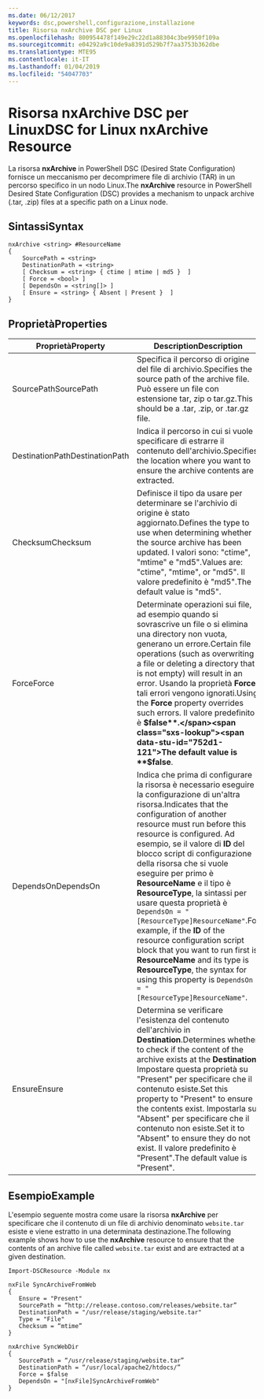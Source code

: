 ```yaml
---
ms.date: 06/12/2017
keywords: dsc,powershell,configurazione,installazione
title: Risorsa nxArchive DSC per Linux
ms.openlocfilehash: 800954478f149e29c22d1a88304c3be9950f109a
ms.sourcegitcommit: e04292a9c10de9a8391d529b7f7aa3753b362dbe
ms.translationtype: MTE95
ms.contentlocale: it-IT
ms.lasthandoff: 01/04/2019
ms.locfileid: "54047703"
---
```

# <a name="dsc-for-linux-nxarchive-resource"></a><span data-ttu-id="752d1-103">Risorsa nxArchive DSC per Linux</span><span class="sxs-lookup"><span data-stu-id="752d1-103">DSC for Linux nxArchive Resource</span></span>

<span data-ttu-id="752d1-104">La risorsa **nxArchive** in PowerShell DSC (Desired State Configuration) fornisce un meccanismo per decomprimere file di archivio (TAR) in un percorso specifico in un nodo Linux.</span><span class="sxs-lookup"><span data-stu-id="752d1-104">The **nxArchive** resource in PowerShell Desired State Configuration (DSC) provides a mechanism to unpack archive (.tar, .zip) files at a specific path on a Linux node.</span></span>

## <a name="syntax"></a><span data-ttu-id="752d1-105">Sintassi</span><span class="sxs-lookup"><span data-stu-id="752d1-105">Syntax</span></span>

```
nxArchive <string> #ResourceName
{
    SourcePath = <string>
    DestinationPath = <string>
    [ Checksum = <string> { ctime | mtime | md5 }  ]
    [ Force = <bool> ]
    [ DependsOn = <string[]> ]
    [ Ensure = <string> { Absent | Present }  ]
}
```

## <a name="properties"></a><span data-ttu-id="752d1-106">Proprietà</span><span class="sxs-lookup"><span data-stu-id="752d1-106">Properties</span></span>

|  <span data-ttu-id="752d1-107">Proprietà</span><span class="sxs-lookup"><span data-stu-id="752d1-107">Property</span></span> |  <span data-ttu-id="752d1-108">Description</span><span class="sxs-lookup"><span data-stu-id="752d1-108">Description</span></span> |
|---|---|
| <span data-ttu-id="752d1-109">SourcePath</span><span class="sxs-lookup"><span data-stu-id="752d1-109">SourcePath</span></span>| <span data-ttu-id="752d1-110">Specifica il percorso di origine del file di archivio.</span><span class="sxs-lookup"><span data-stu-id="752d1-110">Specifies the source path of the archive file.</span></span> <span data-ttu-id="752d1-111">Può essere un file con estensione tar, zip o tar.gz.</span><span class="sxs-lookup"><span data-stu-id="752d1-111">This should be a .tar, .zip, or .tar.gz file.</span></span> |
| <span data-ttu-id="752d1-112">DestinationPath</span><span class="sxs-lookup"><span data-stu-id="752d1-112">DestinationPath</span></span>| <span data-ttu-id="752d1-113">Indica il percorso in cui si vuole specificare di estrarre il contenuto dell'archivio.</span><span class="sxs-lookup"><span data-stu-id="752d1-113">Specifies the location where you want to ensure the archive contents are extracted.</span></span>|
| <span data-ttu-id="752d1-114">Checksum</span><span class="sxs-lookup"><span data-stu-id="752d1-114">Checksum</span></span>| <span data-ttu-id="752d1-115">Definisce il tipo da usare per determinare se l'archivio di origine è stato aggiornato.</span><span class="sxs-lookup"><span data-stu-id="752d1-115">Defines the type to use when determining whether the source archive has been updated.</span></span> <span data-ttu-id="752d1-116">I valori sono: "ctime", "mtime" e "md5".</span><span class="sxs-lookup"><span data-stu-id="752d1-116">Values are: "ctime", "mtime", or "md5".</span></span> <span data-ttu-id="752d1-117">Il valore predefinito è "md5".</span><span class="sxs-lookup"><span data-stu-id="752d1-117">The default value is "md5".</span></span>|
| <span data-ttu-id="752d1-118">Force</span><span class="sxs-lookup"><span data-stu-id="752d1-118">Force</span></span>| <span data-ttu-id="752d1-119">Determinate operazioni sui file, ad esempio quando si sovrascrive un file o si elimina una directory non vuota, generano un errore.</span><span class="sxs-lookup"><span data-stu-id="752d1-119">Certain file operations (such as overwriting a file or deleting a directory that is not empty) will result in an error.</span></span> <span data-ttu-id="752d1-120">Usando la proprietà **Force**, tali errori vengono ignorati.</span><span class="sxs-lookup"><span data-stu-id="752d1-120">Using the **Force** property overrides such errors.</span></span> <span data-ttu-id="752d1-121">Il valore predefinito è **$false**.</span><span class="sxs-lookup"><span data-stu-id="752d1-121">The default value is **$false**.</span></span>|
| <span data-ttu-id="752d1-122">DependsOn</span><span class="sxs-lookup"><span data-stu-id="752d1-122">DependsOn</span></span> | <span data-ttu-id="752d1-123">Indica che prima di configurare la risorsa è necessario eseguire la configurazione di un'altra risorsa.</span><span class="sxs-lookup"><span data-stu-id="752d1-123">Indicates that the configuration of another resource must run before this resource is configured.</span></span> <span data-ttu-id="752d1-124">Ad esempio, se il valore di **ID** del blocco script di configurazione della risorsa che si vuole eseguire per primo è **ResourceName** e il tipo è **ResourceType**, la sintassi per usare questa proprietà è `DependsOn = "[ResourceType]ResourceName"`.</span><span class="sxs-lookup"><span data-stu-id="752d1-124">For example, if the **ID** of the resource configuration script block that you want to run first is **ResourceName** and its type is **ResourceType**, the syntax for using this property is `DependsOn = "[ResourceType]ResourceName"`.</span></span>|
| <span data-ttu-id="752d1-125">Ensure</span><span class="sxs-lookup"><span data-stu-id="752d1-125">Ensure</span></span>| <span data-ttu-id="752d1-126">Determina se verificare l'esistenza del contenuto dell'archivio in **Destination**.</span><span class="sxs-lookup"><span data-stu-id="752d1-126">Determines whether to check if the content of the archive exists at the **Destination**.</span></span> <span data-ttu-id="752d1-127">Impostare questa proprietà su "Present" per specificare che il contenuto esiste.</span><span class="sxs-lookup"><span data-stu-id="752d1-127">Set this property to "Present" to ensure the contents exist.</span></span> <span data-ttu-id="752d1-128">Impostarla su "Absent" per specificare che il contenuto non esiste.</span><span class="sxs-lookup"><span data-stu-id="752d1-128">Set it to "Absent" to ensure they do not exist.</span></span> <span data-ttu-id="752d1-129">Il valore predefinito è "Present".</span><span class="sxs-lookup"><span data-stu-id="752d1-129">The default value is "Present".</span></span>|

## <a name="example"></a><span data-ttu-id="752d1-130">Esempio</span><span class="sxs-lookup"><span data-stu-id="752d1-130">Example</span></span>

<span data-ttu-id="752d1-131">L'esempio seguente mostra come usare la risorsa **nxArchive** per specificare che il contenuto di un file di archivio denominato `website.tar` esiste e viene estratto in una determinata destinazione.</span><span class="sxs-lookup"><span data-stu-id="752d1-131">The following example shows how to use the **nxArchive** resource to ensure that the contents of an archive file called `website.tar` exist and are extracted at a given destination.</span></span>

```
Import-DSCResource -Module nx

nxFile SyncArchiveFromWeb
{
   Ensure = "Present"
   SourcePath = “http://release.contoso.com/releases/website.tar”
   DestinationPath = "/usr/release/staging/website.tar"
   Type = "File"
   Checksum = “mtime”
}

nxArchive SyncWebDir
{
   SourcePath = “/usr/release/staging/website.tar”
   DestinationPath = “/usr/local/apache2/htdocs/”
   Force = $false
   DependsOn = "[nxFile]SyncArchiveFromWeb"
}
```